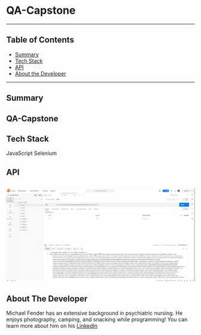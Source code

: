 # QA-Capstone
---
## Table of Contents
* [Summary](#summary)
* [Tech Stack](#techStack)
* [API](#api)
* [About the Developer](#about)
---
## <a name="summary"></a>Summary
**QA-Capstone**
---

## <a name="stack"></a>Tech Stack
JavaScript
Selenium

## <a name="API"></a>API
![alt text](https://github.com/MichaelFender/QA-Capstone/blob/main/Postman.JPG)
---
## <a name="about"></a>About The Developer
Michael Fender has an extensive background in psychiatric nursing.  He enjoys photography, camping, and snacking while programming!  You can learn more about him on his [LinkedIn](https://www.linkedin.com/in/michael-fender-57652b124/)